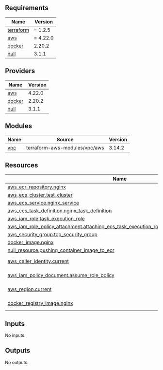 <!-- BEGIN_TF_DOCS -->
## Requirements

| Name | Version |
|------|---------|
| <a name="requirement_terraform"></a> [terraform](#requirement\_terraform) | = 1.2.5 |
| <a name="requirement_aws"></a> [aws](#requirement\_aws) | = 4.22.0 |
| <a name="requirement_docker"></a> [docker](#requirement\_docker) | 2.20.2 |
| <a name="requirement_null"></a> [null](#requirement\_null) | 3.1.1 |

## Providers

| Name | Version |
|------|---------|
| <a name="provider_aws"></a> [aws](#provider\_aws) | 4.22.0 |
| <a name="provider_docker"></a> [docker](#provider\_docker) | 2.20.2 |
| <a name="provider_null"></a> [null](#provider\_null) | 3.1.1 |

## Modules

| Name | Source | Version |
|------|--------|---------|
| <a name="module_vpc"></a> [vpc](#module\_vpc) | terraform-aws-modules/vpc/aws | 3.14.2 |

## Resources

| Name | Type |
|------|------|
| [aws_ecr_repository.nginx](https://registry.terraform.io/providers/hashicorp/aws/4.22.0/docs/resources/ecr_repository) | resource |
| [aws_ecs_cluster.test_cluster](https://registry.terraform.io/providers/hashicorp/aws/4.22.0/docs/resources/ecs_cluster) | resource |
| [aws_ecs_service.nginx_service](https://registry.terraform.io/providers/hashicorp/aws/4.22.0/docs/resources/ecs_service) | resource |
| [aws_ecs_task_definition.nginx_task_definition](https://registry.terraform.io/providers/hashicorp/aws/4.22.0/docs/resources/ecs_task_definition) | resource |
| [aws_iam_role.task_execution_role](https://registry.terraform.io/providers/hashicorp/aws/4.22.0/docs/resources/iam_role) | resource |
| [aws_iam_role_policy_attachment.attaching_ecs_task_execution_role_policy_to_task_execution_role](https://registry.terraform.io/providers/hashicorp/aws/4.22.0/docs/resources/iam_role_policy_attachment) | resource |
| [aws_security_group.tcp_security_group](https://registry.terraform.io/providers/hashicorp/aws/4.22.0/docs/resources/security_group) | resource |
| [docker_image.nginx](https://registry.terraform.io/providers/kreuzwerker/docker/2.20.2/docs/resources/image) | resource |
| [null_resource.pushing_container_image_to_ecr](https://registry.terraform.io/providers/hashicorp/null/3.1.1/docs/resources/resource) | resource |
| [aws_caller_identity.current](https://registry.terraform.io/providers/hashicorp/aws/4.22.0/docs/data-sources/caller_identity) | data source |
| [aws_iam_policy_document.assume_role_policy](https://registry.terraform.io/providers/hashicorp/aws/4.22.0/docs/data-sources/iam_policy_document) | data source |
| [aws_region.current](https://registry.terraform.io/providers/hashicorp/aws/4.22.0/docs/data-sources/region) | data source |
| [docker_registry_image.nginx](https://registry.terraform.io/providers/kreuzwerker/docker/2.20.2/docs/data-sources/registry_image) | data source |

## Inputs

No inputs.

## Outputs

No outputs.
<!-- END_TF_DOCS -->